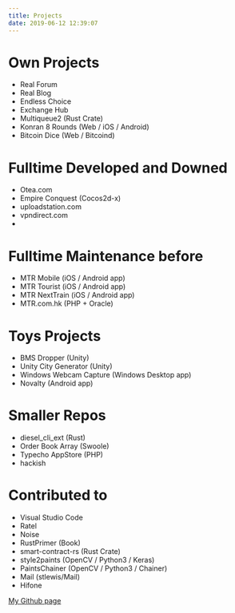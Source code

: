 ```yaml
---
title: Projects
date: 2019-06-12 12:39:07
---
```


# Own Projects
- Real Forum
- Real Blog
- Endless Choice
- Exchange Hub
- Multiqueue2 (Rust Crate)
- Konran 8 Rounds (Web / iOS / Android)
- Bitcoin Dice (Web / Bitcoind)

# Fulltime Developed and Downed
- Otea.com
- Empire Conquest (Cocos2d-x)
- uploadstation.com
- vpndirect.com
- 

# Fulltime Maintenance before
- MTR Mobile (iOS / Android app)
- MTR Tourist (iOS / Android app)
- MTR NextTrain (iOS / Android app)
- MTR.com.hk (PHP + Oracle)

# Toys Projects
- BMS Dropper (Unity)
- Unity City Generator (Unity)
- Windows Webcam Capture (Windows Desktop app)
- Novalty (Android app)

# Smaller Repos
- diesel_cli_ext (Rust)
- Order Book Array (Swoole)
- Typecho AppStore (PHP)
- hackish

# Contributed to
- Visual Studio Code
- Ratel
- Noise
- RustPrimer (Book)
- smart-contract-rs (Rust Crate)
- style2paints (OpenCV / Python3 / Keras)
- PaintsChainer (OpenCV / Python3 / Chainer)
- Mail (stlewis/Mail)
- Hifone

[My Github page](https://github.com/abbychau)